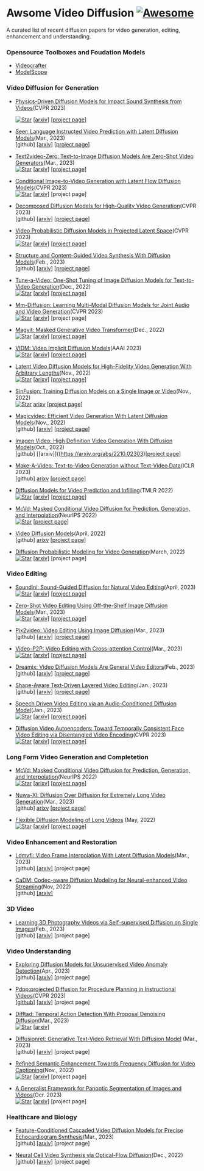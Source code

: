# Awsome Video Diffusion [![Awesome](https://cdn.rawgit.com/sindresorhus/awesome/d7305f38d29fed78fa85652e3a63e154dd8e8829/media/badge.svg)](https://github.com/sindresorhus/awesome)
A curated list of recent diffusion papers for video generation, editing, enhancement and understanding. 


### Opensource Toolboxes and Foudation Models 
+ [Videocrafter](https://github.com/VideoCrafter/VideoCrafter) 
+ [ModelScope](https://modelscope.cn/models/damo/text-to-video-synthesis/summary)

### Video Diffusion for Generation 
+ [Physics-Driven Diffusion Models for Impact Sound Synthesis from Videos](https://arxiv.org/abs/2303.16897)(CVPR 2023) 
 
  [![Star](https://img.shields.io/github/stars/sukun1045/video-physics-sound-diffusion.svg?style=social&label=Star)](https://github.com/sukun1045/video-physics-sound-diffusion) [[arxiv]](https://arxiv.org/abs/2303.16897) [[project page]](https://sukun1045.github.io/video-physics-sound-diffusion/) 

+ [Seer: Language Instructed Video Prediction with Latent Diffusion Models](https://arxiv.org/abs/2303.14897)(Mar., 2023)  
  [github] [[arxiv]](https://arxiv.org/abs/2303.14897) [[project page]](https://seervideodiffusion.github.io/) 

+ [Text2video-Zero: Text-to-Image Diffusion Models Are Zero-Shot Video Generators](https://arxiv.org/abs/2303.13439)(Mar., 2023)   
  [![Star](https://img.shields.io/github/stars/Picsart-AI-Research/Text2Video-Zero.svg?style=social&label=Star)](https://github.com/Picsart-AI-Research/Text2Video-Zero) [[arxiv]](https://arxiv.org/abs/2303.13439) [[project page]](https://text2video-zero.github.io/) 
  
+ [Conditional Image-to-Video Generation with Latent Flow Diffusion Models](https://arxiv.org/abs/2303.13744)(CVPR 2023)   
  [![Star](https://img.shields.io/github/stars/nihaomiao/CVPR23_LFDM.svg?style=social&label=Star)](https://github.com/nihaomiao/CVPR23_LFDM) [[arxiv]](https://arxiv.org/abs/2303.13744) [project page]

+ [Decomposed Diffusion Models for High-Quality Video Generation](https://arxiv.org/abs/2303.08320)(CVPR 2023)   
  [github] [[arxiv]](https://arxiv.org/abs/2303.08320) [[project page]](https://modelscope.cn/models/damo/text-to-video-synthesis/summary) 

+ [Video Probabilistic Diffusion Models in Projected Latent Space](https://arxiv.org/abs/2302.07685)(CVPR 2023)   
  [![Star](https://img.shields.io/github/stars/sihyun-yu/PVDM.svg?style=social&label=Star)](https://github.com/sihyun-yu/PVDM) [[arxiv]](https://arxiv.org/abs/2302.07685) [[project page]](https://sihyun.me/PVDM/) 

+ [Structure and Content-Guided Video Synthesis With Diffusion Models](https://arxiv.org/abs/2302.03011)(Feb., 2023)   
  [github] [[arxiv]](https://arxiv.org/abs/2302.03011) [[project page]](https://research.runwayml.com/gen2) 

+ [Tune-a-Video: One-Shot Tuning of Image Diffusion Models for Text-to-Video Generation](https://arxiv.org/abs/2212.11565)(Dec., 2022)   
  [![Star](https://img.shields.io/github/stars/showlab/Tune-A-Video.svg?style=social&label=Star)](https://github.com/showlab/Tune-A-Video) [[arxiv]](https://arxiv.org/abs/2212.11565) [[project page]](https://tuneavideo.github.io/) 

+ [Mm-Diffusion: Learning Multi-Modal Diffusion Models for Joint Audio and Video Generation](https://arxiv.org/abs/2212.09478)(CVPR 2023)   
  [![Star](https://img.shields.io/github/stars/researchmm/MM-Diffusion.svg?style=social&label=Star)](https://github.com/researchmm/MM-Diffusion) [[arxiv]](https://arxiv.org/abs/2212.09478) [project page] 

+ [Magvit: Masked Generative Video Transformer](https://arxiv.org/abs/2212.05199)(Dec., 2022)    
  [![Star](https://img.shields.io/github/stars/MAGVIT/magvit.svg?style=social&label=Star)](https://github.com/MAGVIT/magvit) [[arxiv]](https://arxiv.org/abs/2212.05199) [[project page]](https://magvit.cs.cmu.edu/) 

+ [VIDM: Video Implicit Diffusion Models](https://arxiv.org/abs/2212.00235)(AAAI 2023)   
  [![Star](https://img.shields.io/github/stars/MKFMIKU/VIDM.svg?style=social&label=Star)](https://github.com/MKFMIKU/VIDM) [[arxiv]](https://arxiv.org/abs/2212.00235) [[project page]](https://kfmei.page/vidm/) 

+ [Latent Video Diffusion Models for High-Fidelity Video Generation With Arbitrary Lengths](https://arxiv.org/abs/2211.13221)(Nov., 2022)   
  [![Star](https://img.shields.io/github/stars/facebookresearch/segment-anything.svg?style=social&label=Star)](https://github.com/YingqingHe/LVDM) [[arixv]](https://arxiv.org/abs/2211.13221) [[project page]](https://yingqinghe.github.io/LVDM/)

+ [SinFusion: Training Diffusion Models on a Single Image or Video](https://arxiv.org/abs/2211.11743)(Nov., 2022)   
  [![Star](https://img.shields.io/github/stars/YingqingHe/LVDM.svg?style=social&label=Star)](https://github.com/yanivnik/sinfusion-code) [arixv](https://arxiv.org/abs/2211.11743) [[project page]](https://yanivnik.github.io/sinfusion/)

+ [Magicvideo: Efficient Video Generation With Latent Diffusion Models](https://arxiv.org/abs/2211.11018)(Nov., 2022)   
  [github] [[arxiv]](https://arxiv.org/abs/2211.11018) [[project page]](https://magicvideo.github.io/#)

+ [Imagen Video: High Definition Video Generation With Diffusion Models](https://arxiv.org/abs/2210.02303)(Oct., 2022)   
  [github] [[arxiv]]((https://arxiv.org/abs/2210.02303)[[project page]](https://imagen.research.google/video/)

+ [Make-A-Video: Text-to-Video Generation without Text-Video Data](https://openreview.net/forum?id=nJfylDvgzlq)(ICLR 2023)   
  [github] [arixv](https://openreview.net/forum?id=nJfylDvgzlq) [[project page]](https://makeavideo.studio)

+ [Diffusion Models for Video Prediction and Infilling](https://arxiv.org/abs/2206.07696)(TMLR 2022)   
  [![Star](https://img.shields.io/github/stars/facebookresearch/segment-anything.svg?style=social&label=Star)](https://github.com/Tobi-r9/RaMViD) [[arxiv]](https://arxiv.org/abs/2206.07696) [[project page]](https://sites.google.com/view/video-diffusion-prediction)

+ [McVd: Masked Conditional Video Diffusion for Prediction, Generation, and Interpolation](https://arxiv.org/abs/2205.09853)(NeurIPS 2022)   
  [![Star](https://img.shields.io/github/stars/Tobi-r9/RaMViD.svg?style=social&label=Star)](https://github.com/voletiv/mcvd-pytorch) [[project page]](https://mask-cond-video-diffusion.github.io)

+ [Video Diffusion Models](https://arxiv.org/abs/2204.03458)(April, 2022)   
  [github] [arixv](https://arxiv.org/abs/2204.03458) [[project page]](https://video-diffusion.github.io/)

+ [Diffusion Probabilistic Modeling for Video Generation](https://arxiv.org/abs/2203.09481)(March, 2022)   
  [![Star](https://img.shields.io/github/stars/buggyyang/RVD.svg?style=social&label=Star)](https://github.com/buggyyang/RVD) [[arxiv]](https://arxiv.org/abs/2203.09481) [project page]

### Video Editing
+ [Soundini: Sound-Guided Diffusion for Natural Video Editing](https://arxiv.org/abs/2304.06818)(April, 2023)   
  [![Star](https://img.shields.io/github/stars/kuai-lab/soundini-official.svg?style=social&label=Star)](https://github.com/kuai-lab/soundini-official) [[arxiv]](https://arxiv.org/abs/2304.06818) [[project page]](https://kuai-lab.github.io/soundini-gallery/) 

+ [Zero-Shot Video Editing Using Off-the-Shelf Image Diffusion Models](https://arxiv.org/abs/2303.17599)(Mar., 2023)   
  [![Star](https://img.shields.io/github/stars/baaivision/vid2vid-zero.svg?style=social&label=Star)](https://github.com/baaivision/vid2vid-zero) [[arxiv]](https://arxiv.org/abs/2303.17599) [[project page]](https://huggingface.co/spaces/BAAI/vid2vid-zero) 

+ [Pix2video: Video Editing Using Image Diffusion](https://arxiv.org/abs/2303.12688)(Mar., 2023)   
  [github] [[arxiv]](https://arxiv.org/abs/2303.12688) [[project page]](https://duyguceylan.github.io/pix2video.github.io/) 

+ [Video-P2P: Video Editing with Cross-attention Control](https://arxiv.org/abs/2303.04761)(Mar., 2023)   
  [![Star](https://img.shields.io/github/stars/ShaoTengLiu/Video-P2P.svg?style=social&label=Star)](https://github.com/ShaoTengLiu/Video-P2P) [[arxiv]](https://arxiv.org/abs/2303.04761) [[project page]](https://video-p2p.github.io/)

+ [Dreamix: Video Diffusion Models Are General Video Editors](https://arxiv.org/abs/2302.01329)(Feb., 2023)   
  [github] [[arxiv]](https://arxiv.org/abs/2302.01329) [[project page]](https://dreamix-video-editing.github.io/) 

+ [Shape-Aware Text-Driven Layered Video Editing](https://arxiv.org/abs/2301.13173)(Jan., 2023)    
  [github] [[arxiv]](https://arxiv.org/abs/2301.13173) [[project page]](https://text-video-edit.github.io/)   
+ [Speech Driven Video Editing via an Audio-Conditioned Diffusion Model](https://arxiv.org/abs/2301.04474)(Jan., 2023)   
  [![Star](https://img.shields.io/github/stars/DanBigioi/DiffusionVideoEditing.svg?style=social&label=Star)](https://github.com/DanBigioi/DiffusionVideoEditing) [[arxiv]](https://arxiv.org/abs/2301.04474) [[project page]](https://danbigioi.github.io/DiffusionVideoEditing/) 

+ [Diffusion Video Autoencoders: Toward Temporally Consistent Face Video Editing via Disentangled Video Encoding](https://arxiv.org/abs/2212.02802)(CVPR 2023)  
  [![Star](https://img.shields.io/github/stars/man805/Diffusion-Video-Autoencoders.svg?style=social&label=Star)](https://github.com/man805/Diffusion-Video-Autoencoders) [[arxiv]](https://arxiv.org/abs/2212.02802) [[project page]](https://diff-video-ae.github.io/) 


### Long Form Video Generation and Completetion
+ [McVd: Masked Conditional Video Diffusion for Prediction, Generation, and Interpolation](https://arxiv.org/abs/2205.09853)(NeurIPS 2022)   
  [![Star](https://img.shields.io/github/stars/voletiv/mcvd-pytorch.svg?style=social&label=Star)](https://github.com/voletiv/mcvd-pytorch) [[arixv]](https://arxiv.org/abs/2205.09853) [[project page]](https://mask-cond-video-diffusion.github.io)

+ [Nuwa-Xl: Diffusion Over Diffusion for Extremely Long Video Generation](https://arxiv.org/abs/2303.12346)(Mar., 2023)   
  [github] [arixv](https://arxiv.org/abs/2303.12346) [[project page]](https://msra-nuwa.azurewebsites.net/#/)

+ [Flexible Diffusion Modeling of Long Videos](https://arxiv.org/abs/2205.11495) (May, 2022)   
  [![Star](https://img.shields.io/github/stars/plai-group/flexible-video-diffusion-modeling.svg?style=social&label=Star)](https://github.com/plai-group/flexible-video-diffusion-modeling) [[arxiv]](https://arxiv.org/abs/2205.11495) [[project page]](https://fdmolv.github.io/)

### Video Enhancement and Restoration


+ [Ldmvfi: Video Frame Interpolation With Latent Diffusion Models](https://arxiv.org/abs/2303.09508)(Mar., 2023)   
  [github] [[arxiv]](https://arxiv.org/abs/2303.09508) [project page]

+ [CaDM: Codec-aware Diffusion Modeling for Neural-enhanced Video Streaming](https://arxiv.org/abs/2211.08428)(Nov, 2022)   
  [github] [[arxiv]](https://arxiv.org/abs/2211.08428)


### 3D Video
+ [Learning 3D Photography Videos via Self-supervised Diffusion on Single Images](https://arxiv.org/abs/2302.10781)(Feb., 2023)   
  [github] [[arxiv]](https://arxiv.org/abs/2302.10781) [project page] 

### Video Understanding

+ [Exploring Diffusion Models for Unsupervised Video Anomaly Detection](https://arxiv.org/abs/2304.05841)(Apr., 2023)   
  [github] [[arxiv]](https://arxiv.org/abs/2304.05841) [project page]

+ [Pdpp:projected Diffusion for Procedure Planning in Instructional Videos](https://arxiv.org/abs/2303.14676)(CVPR 2023)   
  [[github]](https://github.com/MCG-NJU/PDPP) [[arxiv]](https://arxiv.org/abs/2303.14676) [project page]

+ [Difftad: Temporal Action Detection With Proposal Denoising Diffusion](https://arxiv.org/abs/2303.14863)(Mar., 2023)     
  [![Star](https://img.shields.io/github/stars/sauradip/DiffusionTAD.svg?style=social&label=Star)](https://github.com/sauradip/DiffusionTAD) [[arxiv]](https://arxiv.org/abs/2303.14863)

+ [Diffusionret: Generative Text-Video Retrieval With Diffusion Model](https://arxiv.org/abs/2303.09867) (Mar., 2023)   
  [github] [[arxiv]](https://arxiv.org/abs/2303.09867) [project page]

+ [Refined Semantic Enhancement Towards Frequency Diffusion for Video Captioning](https://arxiv.org/abs/2211.15076)(Nov., 2022)   
  [![Star](https://img.shields.io/github/stars/lzp870/RSFD.svg?style=social&label=Star)](https://github.com/lzp870/RSFD) [[arxiv]](https://arxiv.org/abs/2211.15076) [project page]

+ [A Generalist Framework for Panoptic Segmentation of Images and Videos](https://arxiv.org/abs/2210.06366)(Ocr. 2023)   
  [![Star](https://img.shields.io/github/stars/google-research/pix2seq.svg?style=social&label=Star)](https://github.com/google-research/pix2seq) [[arxiv]](https://arxiv.org/abs/2210.06366) [project page]


### Healthcare and Biology
+ [Feature-Conditioned Cascaded Video Diffusion Models for Precise Echocardiogram Synthesis](https://arxiv.org/abs/2303.12644)(Mar., 2023)   
  [github] [[arxiv]](https://arxiv.org/abs/2303.12644) [project page]

+ [Neural Cell Video Synthesis via Optical-Flow Diffusion](https://arxiv.org/abs/2212.03250)(Dec., 2022)   
  [github] [[arxiv]](https://arxiv.org/abs/2212.03250) [project page]
